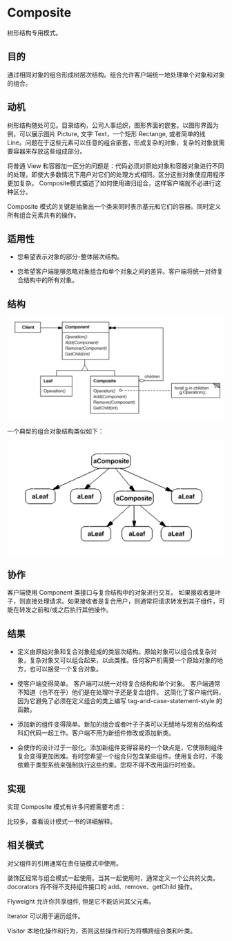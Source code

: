 # Composite

树形结构专用模式。

## 目的

通过相同对象的组合形成树层次结构。组合允许客户端统一地处理单个对象和对象的组合。

## 动机

树形结构随处可见。目录结构，公司人事组织，图形界面的嵌套。以图形界面为例，可以展示图片 Picture, 文字 Text，一个矩形 Rectange, 或者简单的线 Line。问题在于这些元素可以任意的组合嵌套，形成复杂的对象，复杂的对象就需要容器来存放这些组成部分。

将普通 View 和容器加一区分的问题是：代码必须对原始对象和容器对象进行不同的处理，即使大多数情况下用户对它们的处理方式相同。区分这些对象使应用程序更加复杂。 Composite模式描述了如何使用递归组合，这样客户端就不必进行这种区分。

Composite 模式的关键是抽象出一个类来同时表示基元和它们的容器。同时定义所有组合元素共有的操作。


## 适用性

- 您希望表示对象的部分-整体层次结构。

- 您希望客户端能够忽略对象组合和单个对象之间的差异。客户端将统一对待复合结构中的所有对象。

## 结构

![structure](images/composite_strucutre.png)

一个典型的组合对象结构类似如下：

![demo](images/composite_demo.png)

## 协作

客户端使用 Component 类接口与复合结构中的对象进行交互。 如果接收者是叶子，则直接处理请求。如果接收者是复合用户，则通常将请求转发到其子组件，可能在转发之前和/或之后执行其他操作。

## 结果

- 定义由原始对象和复合对象组成的类层次结构。原始对象可以组合成复杂对象，复杂对象又可以组合起来，以此类推。任何客户机需要一个原始对象的地方，也可以接受一个复合对象。

- 使客户端变得简单。 客户端可以统一对待复合结构和单个对象。 客户端通常不知道（也不在乎）他们是在处理叶子还是复合组件。 这简化了客户端代码，因为它避免了必须在定义组合的类上编写 tag-and-case-statement-style 的函数。

- 添加新的组件变得简单。新加的组合或者叶子子类可以无缝地与现有的结构或科幻代码一起工作。客户端不用为新组件修改或添加新类。

- 会使你的设计过于一般化。添加新组件变得容易的一个缺点是，它使限制组件复合变得更加困难。有时您希望一个组合只包含某些组件。使用复合时，不能依赖于类型系统来强制执行这些约束。您将不得不改用运行时检查。


## 实现

实现 Composite 模式有许多问题需要考虑：

比较多，查看设计模式一书的详细解释。

## 相关模式

对父组件的引用通常在责任链模式中使用。

装饰区经常与组合模式一起使用。当其一起使用时，通常定义一个公共的父类。docorators 将不得不支持组件接口的 add、remove、getChild 操作。

Flyweight 允许你共享组件, 但是它不能访问其父元素。

Iterator 可以用于遍历组件。

Visitor 本地化操作和行为，否则这些操作和行为将横跨组合类和叶类。





